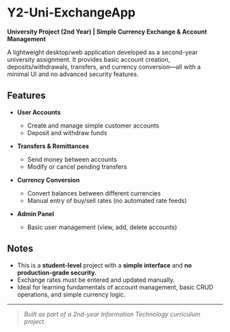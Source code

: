 # Y2-Uni-ExchangeApp

**University Project (2nd Year) | Simple Currency Exchange & Account Management**

A lightweight desktop/web application developed as a second-year university assignment. It provides basic account creation, deposits/withdrawals, transfers, and currency conversion—all with a minimal UI and no advanced security features.

## Features

* **User Accounts**

  * Create and manage simple customer accounts
  * Deposit and withdraw funds

* **Transfers & Remittances**

  * Send money between accounts
  * Modify or cancel pending transfers

* **Currency Conversion**

  * Convert balances between different currencies
  * Manual entry of buy/sell rates (no automated rate feeds)

* **Admin Panel**

  * Basic user management (view, add, delete accounts)

## Notes

* This is a **student-level** project with a **simple interface** and **no production-grade security**.
* Exchange rates must be entered and updated manually.
* Ideal for learning fundamentals of account management, basic CRUD operations, and simple currency logic.

---

> *Built as part of a 2nd-year Information Technology curriculum project.*
